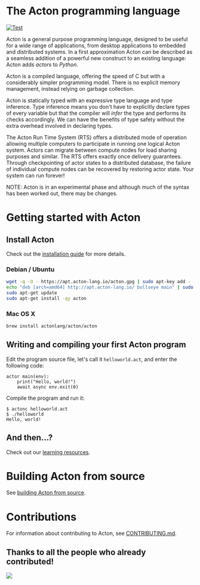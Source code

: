 # The Acton programming language
[![Test](https://github.com/actonlang/acton/actions/workflows/test.yml/badge.svg)](https://github.com/actonlang/acton/actions/workflows/test.yml)

Acton is a general purpose programming language, designed to be useful for a
wide range of applications, from desktop applications to embedded and
distributed systems. In a first approximation Acton can be described as a
seamless addition of a powerful new construct to an existing language: Acton
adds *actors* to *Python*.

Acton is a compiled language, offering the speed of C but with a considerably
simpler programming model. There is no explicit memory management, instead
relying on garbage collection.

Acton is statically typed with an expressive type language and type inference.
Type inference means you don't have to explicitly declare types of every
variable but that the compiler will *infer* the type and performs its checks
accordingly. We can have the benefits of type safety without the extra overhead
involved in declaring types.

The Acton Run Time System (RTS) offers a distributed mode of operation allowing
multiple computers to participate in running one logical Acton system. Actors
can migrate between compute nodes for load sharing purposes and similar. The RTS
offers exactly once delivery guarantees. Through checkpointing of actor states
to a distributed database, the failure of individual compute nodes can be
recovered by restoring actor state. Your system can run forever!

NOTE: Acton is in an experimental phase and although much of the syntax has been
worked out, there may be changes.


# Getting started with Acton

## Install Acton

Check out the [installation guide](https://www.acton-lang.org/install) for more details.

### Debian / Ubuntu
```sh
wget -q -O - https://apt.acton-lang.io/acton.gpg | sudo apt-key add -
echo "deb [arch=amd64] http://apt.acton-lang.io/ bullseye main" | sudo tee /etc/apt/sources.list.d/acton.list
sudo apt-get update
sudo apt-get install -qy acton
```

### Mac OS X
```sh
brew install actonlang/acton/acton
```

## Writing and compiling your first Acton program

Edit the program source file, let's call it `helloworld.act`, and enter the
following code:

``` Acton
actor main(env):
    print("Hello, world!")
    await async env.exit(0)
```

Compile the program and run it:

```
$ actonc helloworld.act
$ ./helloworld
Hello, world!
```

## And then...?
Check out our [learning resources](https://www.acton-lang.org/learn).


# Building Acton from source
See [building Acton from source](https://www.acton-lang.org/install/from-source).


# Contributions

For information about contributing to Acton, see [CONTRIBUTING.md](CONTRIBUTING.md).

## Thanks to all the people who already contributed!

<a href="https://github.com/actonlang/acton/graphs/contributors">
  <img src="https://contributors-img.web.app/image?repo=actonlang/acton" />
</a>
